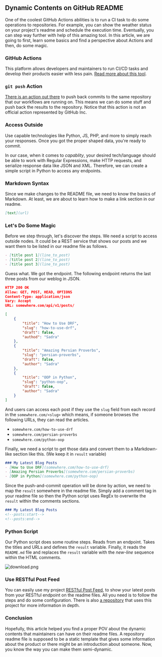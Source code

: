 ## Dynamic Contents on GitHub README

One of the coolest GitHub Actions abilities is to run a CI task to do some operations to repositories. For example, you can show the weather status on your project's readme and schedule the execution time. Eventually, you can step way further with help of this amazing tool. In this article, we are going to first, learn some basics and find a perspective about Actions and then, do some magic.

### GitHub Actions
This platform allows developers and maintainers to run CI/CD tasks and develop their products easier with less pain. [Read more about this tool](https://imsadra.me/lights-camera-github-actions).

### `git push` Action
[There is an action out there](https://github.com/ad-m/github-push-action) to push back commits to the same repository that our workflows are running on. This means we can do some stuff and push back the results to the repository. Notice that this action is not an official action represented by GitHub Inc. 

### Access Outside
Use capable technologies like Python, JS, PHP, and more to simply reach your responses. Once you got the proper shaped data, you're ready to commit.

In our case, when it comes to *capablity*, your desired tech/language should be able to work with Regular Expressions, make HTTP requests, and serialize response data like JSON and XML. Therefore, we can create a simple script in Python to access any endpoints.

### Markdown Syntax
Since we make changes to the README file, we need to know the basics of Markdown. At least, we are about to learn how to make a link section in our readme.

```markdown
[text](url)
```

### Let's Do Some Magic
Before we step through, let's discover the steps. We need a script to access outside nodes. It could be a REST service that shows our posts and we want them to be listed in our readme file as follows.

```markdown
- [title post 1](line_to_post)
- [title post 2](line_to_post)
- [title post 3](line_to_post)
```

Guess what. We got the endpoint. The following endpoint returns the last three posts from our weblog in JSON.

```json
HTTP 200 OK
Allow: GET, POST, HEAD, OPTIONS
Content-Type: application/json
Vary: Accept
URL: somewhere.com/api/v1/posts/

[
    {
        "title": "How to Use DRF",
        "slug": "how-to-use-drf",
        "draft": false,
        "authod": "Sadra"
    },
    {
        "title": "Amazing Persian Proverbs",
        "slug": "persian-proverbs",
        "draft": false,
        "author": "Sadra"
    },
    {
        "title": "OOP in Python",
        "slug": "python-oop",
        "draft": false,
        "author": "Sadra"
    }
]
```

And users can access each post if they use the `slug` field from each record in the `somewhere.com/<slug>` which means, if someone browses the following URLs, they can read the articles.

- `somewhere.com/how-to-use-drf`
- `somewhere.com/persian-proverbs`
- `somewhere.com/python-oop`

Finally, we need a script to get those data and convert them to a Markdown-like section like this. (We keep it in `result` variable)

```markdown
### My Latest Blog Posts
- [How to Use DRF](somewhere.com/how-to-use-drf)
- [Amazing Persian Proverbs](somewhere.com/persian-proverbs)
- [OOP in Python](somewhere.com/python-oop)
```

Since the push-and-commit operation will be done by action, we need to map the `result` somewhere in the readme file. Simply add a comment tag in your readme file so then the Python script uses RegEx to overwrite the `result` within the comments sections.

```markdown
### My Latest Blog Posts
<!--posts:start-->
<!--posts:end-->
```

### Python Script
Our Python script does some routine steps. Reads from an endpoint. Takes the titles and URLs and defines the `result` variable. Finally, it reads the `README.md` file and replaces the `result` variable with the *new-line* sequence within the HTML comments.

![download.png](https://cdn.hashnode.com/res/hashnode/image/upload/v1650105797775/zS9P86pKD.png)

### Use RESTful Post Feed
You can easily use my project [RESTful Post Feed](https://github.com/lnxpy/restful-post-feed), to show your latest posts from your RESTful endpoint on the readme files. All you need is to follow the steps and do some configuration. There is also [a repository](https://github.com/lnxpy/test-feed) that uses this project for more information in depth.

### Conclusion
Hopefully, this article helped you find a proper POV about the dynamic contents that maintainers can have on their readme files. A repository readme file is supposed to be a static template that gives some information about the product or there might be an introduction about someone. Now, you know the way you can make them semi-dynamic.